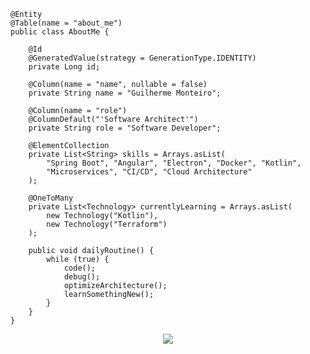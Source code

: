 ```
@Entity
@Table(name = "about_me") 
public class AboutMe {

    @Id
    @GeneratedValue(strategy = GenerationType.IDENTITY)
    private Long id;

    @Column(name = "name", nullable = false)
    private String name = "Guilherme Monteiro";

    @Column(name = "role")
    @ColumnDefault("'Software Architect'")
    private String role = "Software Developer";

    @ElementCollection
    private List<String> skills = Arrays.asList(
        "Spring Boot", "Angular", "Electron", "Docker", "Kotlin",
        "Microservices", "CI/CD", "Cloud Architecture"
    );

    @OneToMany
    private List<Technology> currentlyLearning = Arrays.asList(
        new Technology("Kotlin"), 
        new Technology("Terraform")
    );

    public void dailyRoutine() {
        while (true) {
            code();
            debug();
            optimizeArchitecture();
            learnSomethingNew();
        }
    }
}

```

<p align="center">
<img src="https://i.giphy.com/media/v1.Y2lkPTc5MGI3NjExZ2s2Z3VycHhxaGMxam9jdmd4NGdodHp6cnVyaHByaDJzZnA4ZTBleSZlcD12MV9pbnRlcm5hbF9naWZfYnlfaWQmY3Q9Zw/22CEvbj04nLLq/giphy.gif">
</p>
